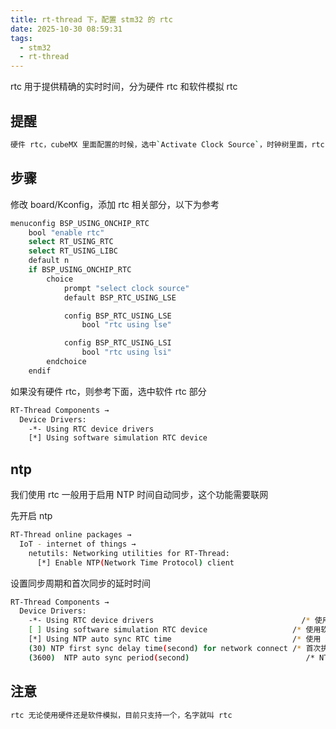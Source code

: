 ```yaml
---
title: rt-thread 下，配置 stm32 的 rtc
date: 2025-10-30 08:59:31
tags:
  - stm32
  - rt-thread
---
```


rtc 用于提供精确的实时时间，分为硬件 rtc 和软件模拟 rtc

## 提醒

```sh
硬件 rtc，cubeMX 里面配置的时候，选中`Activate Clock Source`，时钟树里面，rtc 的时钟需要配置为`LSE`
```

## 步骤

修改 board/Kconfig，添加 rtc 相关部分，以下为参考

```sh
menuconfig BSP_USING_ONCHIP_RTC
    bool "enable rtc"
    select RT_USING_RTC
    select RT_USING_LIBC
    default n
    if BSP_USING_ONCHIP_RTC
        choice
            prompt "select clock source"
            default BSP_RTC_USING_LSE

            config BSP_RTC_USING_LSE
                bool "rtc using lse"

            config BSP_RTC_USING_LSI
                bool "rtc using lsi"
        endchoice
    endif
```

如果没有硬件 rtc，则参考下面，选中软件 rtc 部分

```sh
RT-Thread Components →
  Device Drivers:
    -*- Using RTC device drivers
    [*] Using software simulation RTC device
```

## ntp

我们使用 rtc 一般用于启用 NTP 时间自动同步，这个功能需要联网

先开启 ntp

```sh
RT-Thread online packages →
  IoT - internet of things →
    netutils: Networking utilities for RT-Thread:
      [*] Enable NTP(Network Time Protocol) client
```

设置同步周期和首次同步的延时时间

```sh
RT-Thread Components →
  Device Drivers:
    -*- Using RTC device drivers                                 /* 使用 RTC 设备驱动 */
    [ ] Using software simulation RTC device                   /* 使用软件模拟 RTC */
    [*] Using NTP auto sync RTC time                           /* 使用 NTP 自动同步 RTC 时间 */
    (30) NTP first sync delay time(second) for network connect /* 首次执行 NTP 时间同步的延时。延时的目的在于，给网络连接预留一定的时间，尽量提高第一次执行 NTP 时间同步时的成功率。默认时间为 30S； */
    (3600)  NTP auto sync period(second)                          /* NTP 自动同步周期，单位为秒，默认一小时（即 3600S）同步一次。 */
```

## 注意

```sh
rtc 无论使用硬件还是软件模拟，目前只支持一个，名字就叫 rtc
```
